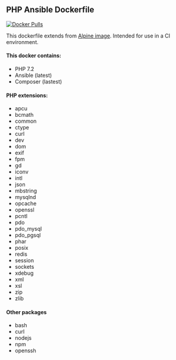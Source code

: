 ## PHP Ansible Dockerfile
[![Docker Pulls](https://img.shields.io/docker/pulls/gertoska/php-ansible.svg)](https://hub.docker.com/r/gertoska/php-ansible/)

This dockerfile extends from [Alpine image](https://hub.docker.com/_/alpine/). Intended for use in a CI environment.

#### This docker contains:

* PHP 7.2
* Ansible (latest)
* Composer (lastest)

####  PHP extensions:

* apcu
* bcmath
* common
* ctype
* curl
* dev
* dom
* exif
* fpm
* gd
* iconv
* intl
* json
* mbstring
* mysqlnd
* opcache
* openssl
* pcntl
* pdo
* pdo_mysql
* pdo_pgsql
* phar
* posix
* redis
* session
* sockets
* xdebug
* xml
* xsl
* zip
* zlib

#### Other packages
    
* bash
* curl
* nodejs
* npm
* openssh
